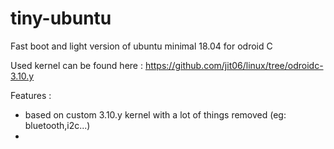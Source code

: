 # tiny-ubuntu
Fast boot and light version of ubuntu minimal 18.04 for odroid C

Used kernel can be found here : https://github.com/jit06/linux/tree/odroidc-3.10.y

Features :
- based on custom 3.10.y kernel with a lot of things removed (eg: bluetooth,i2c...)
- 
